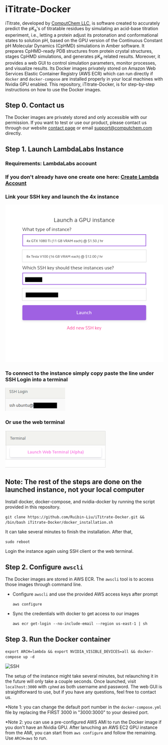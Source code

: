 # iTitrate-Docker

iTitrate, developed by [ComputChem LLC](https://www.computchem.com/), is software created to accurately predict the pK<sub>a</sub>'s of titratable residues by simulating an acid-base titration experiment, i.e., letting a protein adjust its protonation and conformational states to solution pH, based on the GPU version of the Continuous Constant pH Molecular Dynamics (CpHMD) simulations in Amber software. It prepares CpHMD-ready PDB structures from protein crystal structures, stages CpHMD simulations, and generates pK<sub>a</sub> related results. Moreover, it provides a web GUI to control simulation parameters, monitor processes, and visualize results. Its Docker images privately stored on Amazon Web Services Elastic Container Registry (AWS ECR) which can run directly if `docker` and `docker-compose` are installed properly in your local machines with Nvidia GPU enabled. This repository, iTitrate-Docker, is for step-by-step instructions on how to use the Docker images.

## Step 0. Contact us

The Docker images are privately stored and only accessible with our permission. If you want to test or use our product, please contact us through our website [contact page](https://www.computchem.com/contact) or email support@computchem.com directly.

## Step 1. Launch LambdaLabs Instance

### Requirements: LambdaLabs account

### If you don't already have one create one here: [Create Lambda Account](https://lambdalabs.com/cloud/entrance)

### Link your SSH key and launch the 4x instance

![Launch Instance](/README_IMAGES/Launch_Instance.png)

### To connect to the instance simply copy paste the line under SSH Login into a terminal

![SSH](/README_IMAGES/SSH.png)

### Or use the web terminal

![web terminal](/README_IMAGES/web_terminal.png)

## Note: The rest of the steps are done on the launched instance, not your local computer

Install docker, docker-compose, and nvidia-docker by running the script provided in this repository.

  ```git clone https://github.com/Ruibin-Liu/iTitrate-Docker.git && /bin/bash iTitrate-Docker/docker_installation.sh```

It can take several minutes to finish the installation. After that,

  ```sudo reboot```

Login the instance again using SSH client or the web terminal.

## Step 2. Configure `awscli`

The Docker images are stored in AWS ECR. The `awscli` tool is to access those images through command line.

- Configure `awscli` and use the provided AWS access keys after prompt

  ```aws configure```

- Sync the credentials with docker to get access to our images

  ```aws ecr get-login --no-include-email --region us-east-1 | sh```

## Step 3. Run the Docker container

  ```export ARCH=lambda && export NVIDIA_VISIBLE_DEVICES=all && docker-compose up -d```

![SSH](/README_IMAGES/done.png)

The setup of the instance might take several minutes, but relaunching it in the future will only take a couple seconds. Once launched, visit `localhost:3000` with `cphmd` as both username and password. The web GUI is straightforward to use, but if you have any questions, feel free to contact us.  

*Note 1: you can change the default port number in the `docker-compose.yml` file by replacing the FIRST 3000 in "3000:3000" to your desired port.

*Note 2: you can use a pre-configured AWS AMI to run the Docker image if you don't have an Nvidia GPU. After lanuching an AWS EC2 GPU instance from the AMI, you can start from `aws configure` and follow the remaining. Use `ARCH=aws` to run.
